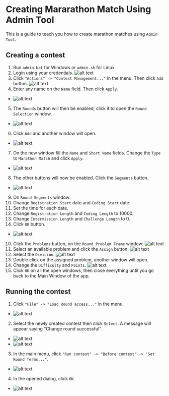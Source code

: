 Creating Mararathon Match Using Admin Tool
================

This is a guide to teach you how to create marathon matches using `Admin Tool`. 

## Creating a contest

1. Run `admin.bat` for Windows or `admin.sh` for Linux.
2. Login using your credentials.
  ![alt text](https://github.com/macs054/TC-Wiki-Creation/blob/master/img-wiki/marathon-admintool/admin_login.PNG "Login")
3. Click `"Actions" -> "Contest Management..."` in the menu. Then click `Add` button. 
  ![alt text](https://github.com/macs054/TC-Wiki-Creation/blob/master/img-wiki/marathon-admintool/admin_contest_management.PNG "Contest Management")
4. Enter any name on the `Name` field. Then click `Apply`. 
 * ![alt text](https://github.com/macs054/TC-Wiki-Creation/blob/master/img-wiki/marathon-admintool/admin_contest_window.PNG "Admin Contest Window")
5. The `Rounds` button will then be enabled, click it to open the `Round Selection` window.
 * ![alt text](https://github.com/macs054/TC-Wiki-Creation/blob/master/img-wiki/marathon-admintool/admin_contest_rounds.PNG "Rounds button")
6. Click `Add` and another window will open. 
 * ![alt text](https://github.com/macs054/TC-Wiki-Creation/blob/master/img-wiki/marathon-admintool/admin_round_selection.PNG "Round Selection Add button")
7. On the new window fill the `Name` and `Short Name` fields. Change the `Type` to `Marathon Match` and click `Apply`.
 * ![alt text](https://github.com/macs054/TC-Wiki-Creation/blob/master/img-wiki/marathon-admintool/admin_round_creation.PNG "Admin Round Creation")
8. The other buttons will now be enabled. Click the `Segments` button.
 * ![alt text](https://github.com/macs054/TC-Wiki-Creation/blob/master/img-wiki/marathon-admintool/admin_round_click_segment.PNG "Segment button")
9. On `Round Segments` window: 
 1. Change `Registration Start` date and `Coding Start` date.
 2. Set the time for each date.
 3. Change `Registration Length` and `Coding Length` to 10000.
 4. Change `Intermission Length` and `Challenge Length` to 0.
 5. Click `OK` button.
   * ![alt text](https://github.com/macs054/TC-Wiki-Creation/blob/master/img-wiki/marathon-admintool/admin_round_segments.PNG "Admin Round Segments window")
10. Click the `Problems` button, on the `Round Problem Frame` window:
  ![alt text](https://github.com/macs054/TC-Wiki-Creation/blob/master/img-wiki/marathon-admintool/admin_round_problems.PNG "Problems button")
 1. Select an available problem and click the `Assign` button.
  ![alt text](https://github.com/macs054/TC-Wiki-Creation/blob/master/img-wiki/marathon-admintool/admin_round_problem_frame.PNG "Select problem then assign")
 3. Select the `Division`.
  ![alt text](https://github.com/macs054/TC-Wiki-Creation/blob/master/img-wiki/marathon-admintool/admin_round_problem_frame_division.PNG "Division")
 4. Double click on the assigned problem, another window will open.
 5. Change the `Difficulty` and `Points`.
  ![alt text](https://github.com/macs054/TC-Wiki-Creation/blob/master/img-wiki/marathon-admintool/admin_round_problem_components.PNG "Change difficulty and Points")
 6. Click `OK` on all the open windows, then close everything until you go back to the Main Window of the app.

## Running the contest

1. Click `"File" -> "Load Round access..."` in the menu.
 * ![alt text](https://github.com/macs054/TC-Wiki-Creation/blob/master/img-wiki/marathon-admintool/admin_load_contest.png "Load contest")
2. Select the newly created contest then click `Select`. A message will appear saying "Change round successful".
 * ![alt text](https://github.com/macs054/TC-Wiki-Creation/blob/master/img-wiki/marathon-admintool/admin_change_round_message.PNG "Select Round")
 * ![alt text](https://github.com/macs054/TC-Wiki-Creation/blob/master/img-wiki/marathon-admintool/admin_change_round.PNG "Change round successful")
3. In the main menu, click `"Run contest" -> "Before contest" -> "Set Round Terms..."`.
 * ![alt text](https://github.com/macs054/TC-Wiki-Creation/blob/master/img-wiki/marathon-admintool/admin_run_contest.png "Run Contest")
4. In the opened dialog, click `OK`.
 * ![alt text](https://github.com/macs054/TC-Wiki-Creation/blob/master/img-wiki/marathon-admintool/admin_set_round_terms.PNG "Set Round Terms")

